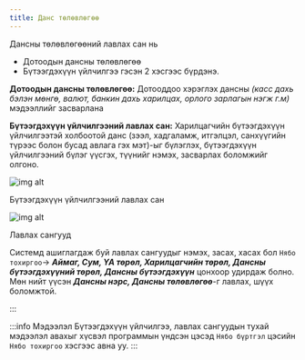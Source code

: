 ```yaml
---
title: Данс төлөвлөгөө
---
```

>
Дансны төлөвлөгөөний лавлах сан нь 
- Дотоодын дансны төлөвлөгөө 
- Бүтээгдэхүүн үйлчилгээ гэсэн 2 хэсгээс бүрдэнэ.

**Дотоодын дансны төлөвлөгөө:**  Дотооддоо хэрэглэх дансны _(касс дахь бэлэн мөнгө, валют, банкин дахь харилцах, орлого зарлагын нэгж г.м)_ мэдээллийг засварлана

**Бүтээгдэхүүн үйлчилгээний лавлах сан:** Харилцагчийн бүтээгдэхүүн үйлчилгээтэй холбоотой данс (зээл, хадгаламж, итгэлцэл, санхүүгийн түрээс болон бусад авлага гэх мэт)-ыг бүлэглэх, бүтээгдэхүүн үйлчилгээний бүлэг үүсгэх, түүнийг нэмэх, засварлах боломжийг олгоно.
>
![img alt](/img/image59.png)

 Бүтээгдэхүүн үйлчилгээний лавлах сан
 >
 ![img alt](/img/image60.png)
 
Лавлах сангууд

Системд ашиглагдаж буй лавлах сангуудыг нэмэх, засах, хасах бол `Нябо тохиргоо`-> _**Аймаг, Сум, ҮА төрөл, Харилцагчийн төрөл, Дансны бүтээгдэхүүний төрөл, Дансны бүтээгдэхүүн**_ цонхоор удирдаж болно. Мөн нийт үүсэн _**Дансны нэрс, Дансны төлөвлөгөө**_-г лавлах, шүүх боломжтой.    

:::

:::info Мэдээлэл
Бүтээгдэхүүн үйлчилгээ, лавлах сангуудын тухай мэдээлэл авахыг  хүсвэл программын үндсэн цэсэд `Нябо бүртгэл` цэсийн `Нябо тохиргоо` хэсгээс авна уу.
:::